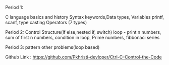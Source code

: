 Period 1:

C language basics and history
Syntax
keywords,Data types, Variables
printf, scanf, type casting
Operators (7 types)

Period 2:
Control Structure(If else,nested if, switch)
loop - print n numbers, sum of first n numbers, condition in loop,  Prime numbers, fibbonaci series

Period 3:
pattern 
other problems(loop based)

Github Link : https://github.com/Pkhristi-devloper/Ctrl-C-Control-the-Code